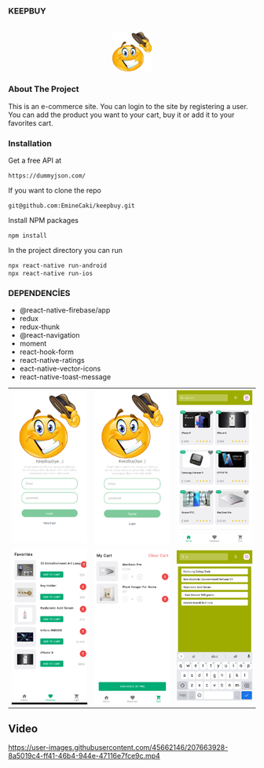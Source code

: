 ### KEEPBUY

<br />
<div align="center">
      <img src="src/assets/images/keepbuy.png" alt="Logo" width="80" height="80">
</div>

### About The Project

<p> This is an e-commerce site. You can login to the site by registering a user. You can add the product you want to your cart, buy it or add it to your favorites cart.</p>

### Installation

Get a free API at

```
https://dummyjson.com/
```

If you want to clone the repo

```
git@github.com:EmineCaki/keepbuy.git
```

Install NPM packages

```
npm install
```

In the project directory you can run

```
npx react-native run-android
npx react-native run-ios
```

### DEPENDENCİES

- @react-native-firebase/app
- redux
- redux-thunk
- @react-navigation
- moment
- react-hook-form
- react-native-ratings
- eact-native-vector-icons
- react-native-toast-message

<table class="image-table">

<tr>
<td>
<img src="src/assets/projectImages/login.png" width="200" heigth="100" >
</td>
<td>
<img src="src/assets/projectImages/newuser.png" width="200" heigth="100">
</td>
<td>
<img src="src/assets/projectImages/home.png" width="200" heigth="100">
</td>
</tr>
<tr>
<td>
<img src="src/assets/projectImages/favorites.png" width="200" heigth="100" >
</td>
<td>
<img src="src/assets/projectImages/cart.png" width="200" heigth="100" >
</td>
<td>
<img src="src/assets/projectImages/search.png" width="200" heigth="100" >
</td>
</tr>

</table>

## Video

https://user-images.githubusercontent.com/45662146/207663928-8a5019c4-ff41-46b4-944e-47116e7fce9c.mp4
